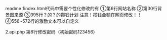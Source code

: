 readme
1index.html代码中需要个性化修改的有
①第6行网站名称
②第30行背景图来源
③395行？的？的攒钱计划
注意！攒钱金额在网页修改！！
④556~572行的激励文本可以自定义

2.api.php
第8行修改密码（初始密码123456）